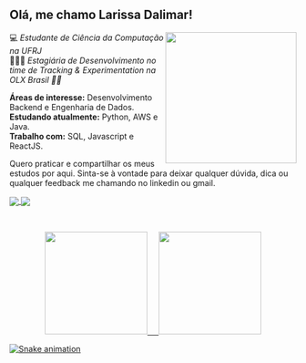 ## Olá, me chamo Larissa Dalimar!

<img align='right' src="https://media.giphy.com/media/ieyl9zmCjO4b4t6qoY/giphy.gif" width="230">

💻 *Estudante de Ciência da Computação na UFRJ*  
👩🏿‍💻 *Estagiária de Desenvolvimento no time de Tracking & Experimentation na OLX Brasil 💜💚*

**Áreas de interesse:** Desenvolvimento Backend e Engenharia de Dados.  
**Estudando atualmente:** Python, AWS e Java.   
**Trabalho com:** SQL, Javascript e ReactJS.

Quero praticar e compartilhar os meus estudos por aqui. Sinta-se à vontade para deixar qualquer dúvida, dica ou qualquer feedback me chamando no linkedin ou gmail.

<a href="https://www.linkedin.com/in/larissadalimar/">
    <img
         align="center"
         src="https://img.shields.io/badge/LinkedIn-1C1C1C?style=for-the-badge&logo=linkedin&logoColor=00FFFF"
  </a>
  <a href="mailto:larissadalimar@gmail.com">
    <img
      align="center"
      src="https://img.shields.io/badge/Gmail-1C1C1C?style=for-the-badge&logo=gmail&logoColor=00FFFF"
    />
  </a>
  
  &nbsp;
  
  <div align="center">
  <a href="https://github.com/larissadalimar">
  <img height="180em" src="https://github-readme-stats.vercel.app/api?username=larissadalimar&show_icons=true&theme=radical&include_all_commits=true&count_private=true"/>
    &nbsp;
    &nbsp;
  <img height="180em" src="https://github-readme-stats.vercel.app/api/top-langs/?username=larissadalimar&layout=compact&langs_count=7&theme=radical"/>
</div>

![Snake animation](https://github.com/larissadalimar/larissadalimar/blob/output/github-contribution-grid-snake.svg)
